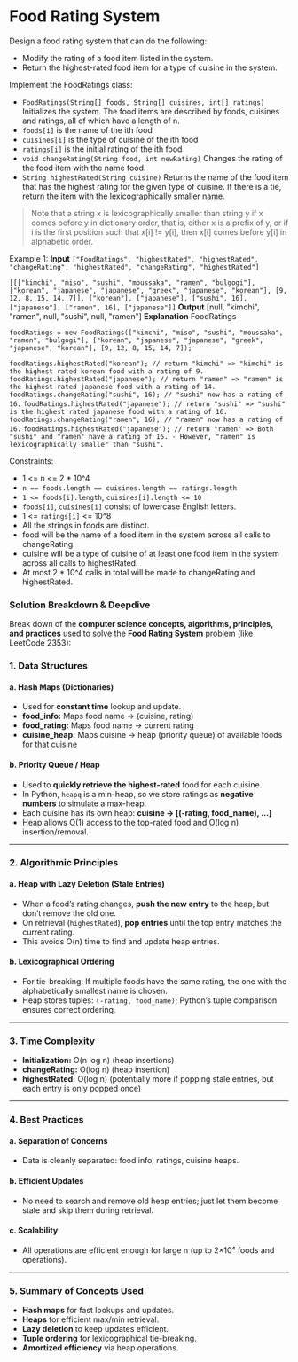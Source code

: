 # Food Rating System

Design a food rating system that can do the following:
- Modify the rating of a food item listed in the system.
- Return the highest-rated food item for a type of cuisine in the system.

Implement the FoodRatings class:
- `FoodRatings(String[] foods, String[] cuisines, int[] ratings)` Initializes the system. The food items are described by foods, cuisines and ratings, all of which have a length of n.
- `foods[i]` is the name of the ith food
- `cuisines[i]` is the type of cuisine of the ith food
- `ratings[i]` is the initial rating of the ith food
- `void changeRating(String food, int newRating)` Changes the rating of the food item with the name food.
- `String highestRated(String cuisine)` Returns the name of the food item that has the highest rating for the given type of cuisine. If there is a tie, return the item with the lexicographically smaller name.

> Note that a string x is lexicographically smaller than string y if x comes before y in dictionary order, that is, either x is a prefix of y, or if i is the first position such that x[i] != y[i], then x[i] comes before y[i] in alphabetic order.

 

Example 1:
**Input**
`["FoodRatings", "highestRated", "highestRated", "changeRating", "highestRated", "changeRating", "highestRated"]`

`[[["kimchi", "miso", "sushi", "moussaka", "ramen", "bulgogi"], ["korean", "japanese", "japanese", "greek", "japanese", "korean"], [9, 12, 8, 15, 14, 7]], ["korean"], ["japanese"], ["sushi", 16], ["japanese"], ["ramen", 16], ["japanese"]]`
**Output**
[null, "kimchi", "ramen", null, "sushi", null, "ramen"]
**Explanation**
FoodRatings 

`foodRatings = new FoodRatings(["kimchi", "miso", "sushi", "moussaka", "ramen", "bulgogi"], ["korean", "japanese", "japanese", "greek", "japanese", "korean"], [9, 12, 8, 15, 14, 7]);`

`foodRatings.highestRated("korean"); // return "kimchi" => "kimchi" is the highest rated korean food with a rating of 9.`
`foodRatings.highestRated("japanese"); // return "ramen" => "ramen" is the highest rated japanese food with a rating of 14.`
`foodRatings.changeRating("sushi", 16); // "sushi" now has a rating of 16.`
`foodRatings.highestRated("japanese"); // return "sushi" => "sushi" is the highest rated japanese food with a rating of 16.`
`foodRatings.changeRating("ramen", 16); // "ramen" now has a rating of 16.`
`foodRatings.highestRated("japanese"); // return "ramen" => Both "sushi" and "ramen" have a rating of 16. - However, "ramen" is lexicographically smaller than "sushi".`
 

Constraints:
- 1 <= n <= 2 * 10^4
- `n == foods.length == cuisines.length == ratings.length`
- `1 <= foods[i].length`, `cuisines[i].length <= 10`
- `foods[i]`, `cuisines[i]` consist of lowercase English letters.
- 1 <= `ratings[i]` <= 10^8
- All the strings in foods are distinct.
- food will be the name of a food item in the system across all calls to changeRating.
- cuisine will be a type of cuisine of at least one food item in the system across all calls to highestRated.
- At most 2 * 10^4 calls in total will be made to changeRating and highestRated.

### Solution Breakdown & Deepdive
Break down of the **computer science concepts, algorithms, principles, and practices** used to solve the **Food Rating System** problem (like LeetCode 2353):

### 1. **Data Structures**

#### a. **Hash Maps (Dictionaries)**
- Used for **constant time** lookup and update.
- **food_info:** Maps food name → (cuisine, rating)
- **food_rating:** Maps food name → current rating
- **cuisine_heap:** Maps cuisine → heap (priority queue) of available foods for that cuisine

#### b. **Priority Queue / Heap**
- Used to **quickly retrieve the highest-rated** food for each cuisine.
- In Python, `heapq` is a min-heap, so we store ratings as **negative numbers** to simulate a max-heap.
- Each cuisine has its own heap: **cuisine → [(-rating, food_name), ...]**
- Heap allows O(1) access to the top-rated food and O(log n) insertion/removal.

---

### 2. **Algorithmic Principles**

#### a. **Heap with Lazy Deletion (Stale Entries)**
- When a food’s rating changes, **push the new entry** to the heap, but don’t remove the old one.
- On retrieval (`highestRated`), **pop entries** until the top entry matches the current rating.
- This avoids O(n) time to find and update heap entries.

#### b. **Lexicographical Ordering**
- For tie-breaking: If multiple foods have the same rating, the one with the alphabetically smallest name is chosen.
- Heap stores tuples: `(-rating, food_name)`; Python’s tuple comparison ensures correct ordering.

---

### 3. **Time Complexity**
- **Initialization:** O(n log n) (heap insertions)
- **changeRating:** O(log n) (heap insertion)
- **highestRated:** O(log n) (potentially more if popping stale entries, but each entry is only popped once)

---

### 4. **Best Practices**

#### a. **Separation of Concerns**
- Data is cleanly separated: food info, ratings, cuisine heaps.

#### b. **Efficient Updates**
- No need to search and remove old heap entries; just let them become stale and skip them during retrieval.

#### c. **Scalability**
- All operations are efficient enough for large n (up to 2×10⁴ foods and operations).

---

### 5. **Summary of Concepts Used**
- **Hash maps** for fast lookups and updates.
- **Heaps** for efficient max/min retrieval.
- **Lazy deletion** to keep updates efficient.
- **Tuple ordering** for lexicographical tie-breaking.
- **Amortized efficiency** via heap operations.
